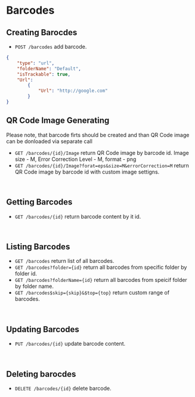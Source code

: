 Barcodes
==========

Creating Barocdes
----
* `POST /barcodes` add barcode.

```json
{
    "type": "url", 
    "folderName": "Default",
    "isTrackable": true, 
    "Url": 
        { 
            "Url": "http://google.com"
        } 
}
```

QR Code Image Generating
----
Please note, that barcode firts should be created and than QR Code image can be donloaded via separate call

* `GET /barcodes/{id}/Image` return QR Code image by barcode id. Image size - M, Error Correction Level - M, format - png
* `GET /barcodes/{id}/Image?forat=eps&size=M&errorCorrection=M` return QR Code image by barcode id with custom image settigns.
<br />

Getting Barcodes
----
* `GET /barcodes/{id}` return barcode content by it id.
<br />

Listing Barcodes
----

* `GET /barcodes` return list of all barcodes.
* `GET /barcodes?folder={id}` return all barcodes from specific folder by folder id.
* `GET /barcodes?folderName={id}` return all barcodes from speicif folder by folder name.
* `GET /barcodes$skip={skip}&$top={top}` return custom range of barcodes.
<br />

Updating Barcodes
----
* `PUT /barcodes/{id}` update barcode content.
<br />

Deleting barocdes
----
* `DELETE /barcodes/{id}` delete barcode.